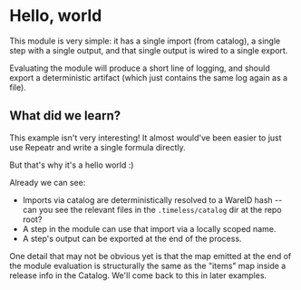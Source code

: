 Hello, world
============

This module is very simple: it has a single import (from catalog),
a single step with a single output,
and that single output is wired to a single export.

Evaluating the module will produce a short line of logging,
and should export a deterministic artifact (which just contains
the same log again as a file).

What did we learn?
------------------

This example isn't very interesting!  It almost would've been easier
to just use Repeatr and write a single formula directly.

But that's why it's a hello world :)

Already we can see:

- Imports via catalog are deterministically resolved to a WareID hash --
  can you see the relevant files in the `.timeless/catalog` dir at the repo root?
- A step in the module can use that import via a locally scoped name.
- A step's output can be exported at the end of the process.

One detail that may not be obvious yet is that the map emitted at the end
of the module evaluation is structurally the same as the "items" map inside
a release info in the Catalog.  We'll come back to this in later examples.
